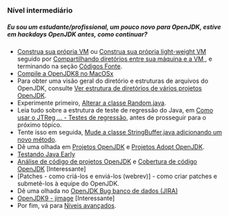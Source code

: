 ### Nível intermediário

##### Eu sou um estudante/profissional, um pouco novo para OpenJDK, estive em hackdays OpenJDK antes, como continuar?

- [Construa sua própria VM](../virtual-machines/build_your_own_vm.md) ou [Construa sua própria light-weight VM](../virtual-machines/build_your_own_lightweight_vm.md) seguido por [Compartilhando diretórios entre sua máquina e a VM ](../virtual-machines/sharing_host_folder_with_guest_vm.md), e terminando na seção [Códigos Fonte](../código-fonte/código_de_origem.md).
- [Compile a OpenJDK8 no MacOSx](../virtual-machines/build_openjdk_jdk8u_virtual_box.md)
- Para obter uma visão geral do diretório e estruturas de arquivos do OpenJDK, consulte [Ver estrutura de diretórios de vários projetos OpenJDK](../intermediate-steps/see_directory_structure_of_various_openjdk_projects.md).
- Experimente primeiro, [Alterar a classe Random.java](../intermediate-steps/change_the_randomjava_class.md).
- Leia tudo sobre a estrutura de teste de regressão do Java, em [Como usar o JTReg ... - Testes de regressão](../intermediate-steps/how_to_use_jtreg_-_java_regression_test_harness.md), antes de prosseguir para o próximo tópico.
- Tente isso em seguida, [Mude a classe StringBuffer.java adicionando um novo método](../intermediate-steps/change_the_stringbufferjava_class_to_add_a_new_method.md).
- Dê uma olhada em [Projetos OpenJDK](../openjdk-projects/openjdk_projects.md) e [Projetos Adopt OpenJDK](../adoptopenjdk-projects/adoption_openjdk_projects.md).
- [Testando Java Early](../intermediate-steps/testing_java_early_project.md)
- [Análise de código de projetos OpenJDK](../intermediate-steps/code_analysis_of_openjdk_projects.md) e [Cobertura de código OpenJDK](../advanced-steps/openjdk_code_coverage.md) [Interessante]
- [Patches - como criá-los e enviá-los (webrev)] - como criar patches e submetê-los à equipe do OpenJDK.
- Dê uma olhada no [OpenJDK Bug banco de dados (JIRA)](../adotar-openjdk-getting-started/openjdk_bug_database_jira.md)
- [OpenJDK9 - jimage](../intermediate-steps/openjdk9-jimage.md) [Interessante]
- Por fim, vá para [Níveis avançados](../how-to-navigate/advanced-level.md).